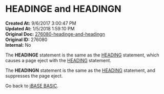 # HEADINGE and HEADINGN

**Created At:** 9/6/2017 3:00:47 PM  
**Updated At:** 1/5/2018 1:59:10 PM  
**Original Doc:** [276080-headinge-and-headingn](https://docs.jbase.com/36868-jbase-basic/276080-headinge-and-headingn)  
**Original ID:** 276080  
**Internal:** No  

The **HEADINGE** statement is the same as the [HEADING](./../heading) statement, which causes a page eject with the [HEADING](./../heading) statement.

The **HEADINGN** statement is the same as the [HEADING](./../heading) statement, and suppresses the page eject.

Go back to [jBASE BASIC](./../jbase-basic-programmers-reference-guide).
